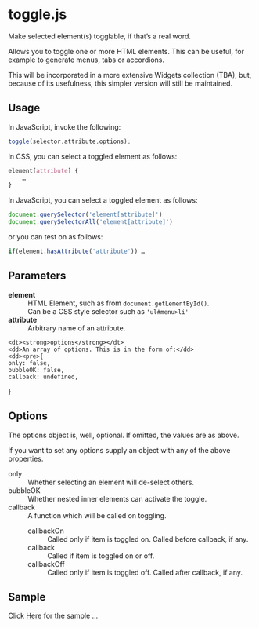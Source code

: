toggle.js
=========

Make selected element(s) togglable, if that’s
a real word.


Allows you to toggle one or more HTML elements.
This can be useful, for example to generate menus, tabs or accordions.

This will be incorporated in a more extensive Widgets collection (TBA), but, because of its usefulness, this simpler version will still be maintained.

Usage
-----

In JavaScript, invoke the following:

```js
toggle(selector,attribute,options);
```

In CSS, you can select a toggled element as follows:

```css
element[attribute] {
	…
}
```

In JavaScript, you can select a toggled element as follows:

```js
document.querySelector('element[attribute]')
document.querySelectorAll('element[attribute]')
```

or you can test on as follows:

```js
if(element.hasAttribute('attribute')) …
```


Parameters
----------

<dl>
	<dt><strong>element</strong></dt>
	<dd>HTML Element, such as from <code>document.getLementById()</code>.</dd>
	<dd>Can be a CSS style selector such as <code>'ul#menu>li'</code></dd>
	<dt><strong>attribute</strong></dt>
	<dd>Arbitrary name of an attribute.</dd>

	<dt><strong>options</strong></dt>
	<dd>An array of options. This is in the form of:</dd>
	<dd><pre>{
	only: false,
	bubbleOK: false,
	callback: undefined,	
}</pre></dd>
</dl>

Options
-------

The options object is, well, optional. If omitted, the values are as above.

If you want to set any options supply an object with any of the above properties.

<dl>
	<dt>only</dt>
	<dd>Whether selecting an element will de-select others.</dd>
	<dt>bubbleOK</dt>
	<dd>Whether nested inner elements can activate the toggle.</dd>
	<dt>callback</dt>
	<dd>A function which will be called on toggling.
		<dl>
			<dt>callbackOn</dt>
			<dd>Called only if item is toggled on. Called before callback, if any.</dd>
			<dt>callback</dt>
			<dd>Called if item is toggled on or off.</dd>
			<dt>callbackOff</dt>
			<dd>Called only if item is toggled off. Called after callback, if any.</dd>
		</dl>
	</dd>
</dl>

Sample
------

Click [Here](https://manngo.github.io/toggle.js/sample/sample.html) for the sample …